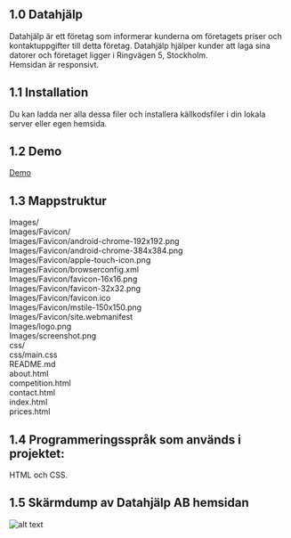 
## 1.0 Datahjälp

Datahjälp är ett företag som informerar kunderna om företagets priser och kontaktuppgifter till detta företag. Datahjälp hjälper kunder att laga sina datorer och företaget ligger i Ringvägen 5, Stockholm.
<br>Hemsidan är responsivt.

## 1.1 Installation

Du kan ladda ner alla dessa filer och installera källkodsfiler i din lokala server eller egen hemsida.

## 1.2 Demo
<a href='https://fadihanna123.github.io/DatahjalpProjekt/'>Demo</a>


## 1.3 Mappstruktur

Images/<br>
Images/Favicon/ <br />
Images/Favicon/android-chrome-192x192.png <br />
Images/Favicon/android-chrome-384x384.png <br />
Images/Favicon/apple-touch-icon.png <br />
Images/Favicon/browserconfig.xml <br />
Images/Favicon/favicon-16x16.png <br />
Images/Favicon/favicon-32x32.png <br />
Images/Favicon/favicon.ico <br />
Images/Favicon/mstile-150x150.png <br />
Images/Favicon/site.webmanifest <br />
Images/logo.png<br>
Images/screenshot.png<br>
css/<br>
css/main.css<br>
README.md<br>
about.html<br>
competition.html<br>
contact.html<br>
index.html<br>
prices.html<br>

## 1.4 Programmeringsspråk som används i projektet:

HTML och CSS.

## 1.5 Skärmdump av Datahjälp AB hemsidan

![alt text](https://github.com/fadihanna123/schoolwork/blob/master/Images/screenshot.png "Screenshot av hemsidan")
